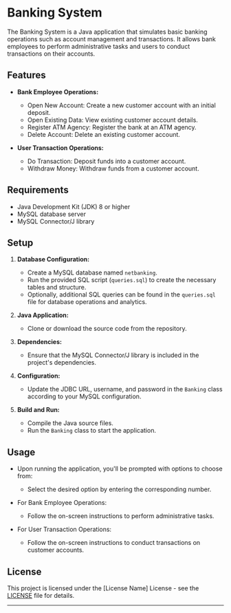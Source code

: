 # Banking System

The Banking System is a Java application that simulates basic banking operations such as account management and transactions. It allows bank employees to perform administrative tasks and users to conduct transactions on their accounts.

## Features

- **Bank Employee Operations:**
  - Open New Account: Create a new customer account with an initial deposit.
  - Open Existing Data: View existing customer account details.
  - Register ATM Agency: Register the bank at an ATM agency.
  - Delete Account: Delete an existing customer account.

- **User Transaction Operations:**
  - Do Transaction: Deposit funds into a customer account.
  - Withdraw Money: Withdraw funds from a customer account.

## Requirements

- Java Development Kit (JDK) 8 or higher
- MySQL database server
- MySQL Connector/J library

## Setup

1. **Database Configuration:**
   - Create a MySQL database named `netbanking`.
   - Run the provided SQL script (`queries.sql`) to create the necessary tables and structure.
   - Optionally, additional SQL queries can be found in the `queries.sql` file for database operations and analytics.

2. **Java Application:**
   - Clone or download the source code from the repository.

3. **Dependencies:**
   - Ensure that the MySQL Connector/J library is included in the project's dependencies.

4. **Configuration:**
   - Update the JDBC URL, username, and password in the `Banking` class according to your MySQL configuration.

5. **Build and Run:**
   - Compile the Java source files.
   - Run the `Banking` class to start the application.

## Usage

- Upon running the application, you'll be prompted with options to choose from:
  - Select the desired option by entering the corresponding number.

- For Bank Employee Operations:
  - Follow the on-screen instructions to perform administrative tasks.

- For User Transaction Operations:
  - Follow the on-screen instructions to conduct transactions on customer accounts.

## License

This project is licensed under the [License Name] License - see the [LICENSE](LICENSE) file for details.

---
